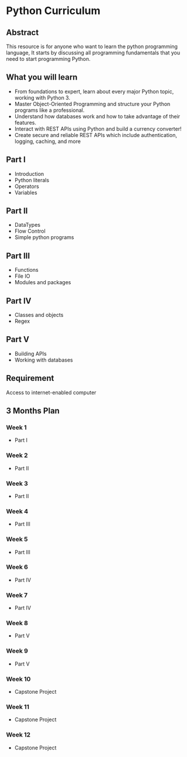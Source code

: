 # Python Curriculum
## Abstract
This resource is for anyone who want to learn the python programming language, It starts by discussing all programming fundamentals that you need to start programming Python. 
## What you will learn
* From foundations to expert, learn about every major Python topic, working with Python 3.
* Master Object-Oriented Programming and structure your Python programs like a professional.
* Understand how databases work and how to take advantage of their features.
* Interact with REST APIs using Python and build a currency converter!
* Create secure and reliable REST APIs which include authentication, logging, caching, and more

## Part I
* Introduction
* Python literals
* Operators
* Variables
## Part II
* DataTypes
* Flow Control
* Simple python programs
## Part III
* Functions
* File IO
* Modules and packages
## Part IV			
* Classes and objects		
* Regex	
## Part V
* Building APIs
* Working with databases

## Requirement
Access to internet-enabled computer

## 3 Months Plan
### Week 1
* Part I
### Week 2
* Part II
### Week 3
* Part II
### Week 4
* Part III
### Week 5
* Part III
### Week 6
* Part IV
### Week 7
* Part IV
### Week 8
* Part V
### Week 9
* Part V
### Week 10
* Capstone Project
### Week 11
* Capstone Project
### Week 12
* Capstone Project
